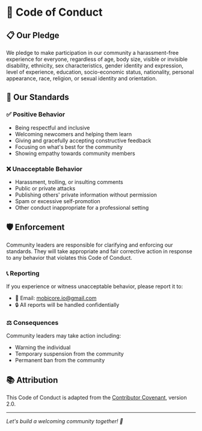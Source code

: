 # 🤝 Code of Conduct

## 📋 Our Pledge

We pledge to make participation in our community a harassment-free experience for everyone, regardless of age, body size, visible or invisible disability, ethnicity, sex characteristics, gender identity and expression, level of experience, education, socio-economic status, nationality, personal appearance, race, religion, or sexual identity and orientation.

## 🎯 Our Standards

### ✅ Positive Behavior
- Being respectful and inclusive
- Welcoming newcomers and helping them learn
- Giving and gracefully accepting constructive feedback
- Focusing on what's best for the community
- Showing empathy towards community members

### ❌ Unacceptable Behavior
- Harassment, trolling, or insulting comments
- Public or private attacks
- Publishing others' private information without permission
- Spam or excessive self-promotion
- Other conduct inappropriate for a professional setting

## 🛡️ Enforcement

Community leaders are responsible for clarifying and enforcing our standards. They will take appropriate and fair corrective action in response to any behavior that violates this Code of Conduct.

### 📞 Reporting
If you experience or witness unacceptable behavior, please report it to:
- 📧 Email: mobicore.io@gmail.com
- 🔒 All reports will be handled confidentially

### ⚖️ Consequences
Community leaders may take action including:
- Warning the individual
- Temporary suspension from the community
- Permanent ban from the community

## 📚 Attribution

This Code of Conduct is adapted from the [Contributor Covenant](https://www.contributor-covenant.org/), version 2.0.

---

*Let's build a welcoming community together! 🌟* 